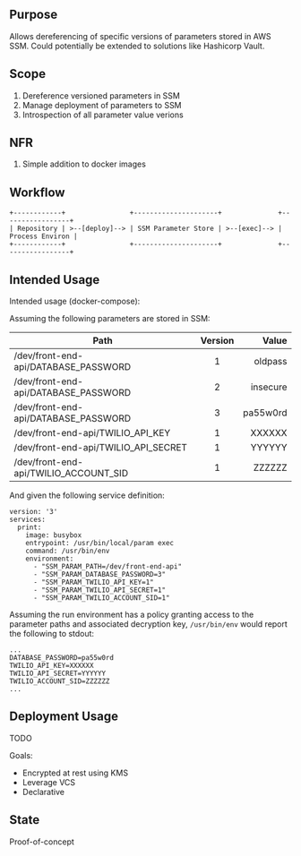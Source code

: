 ## Purpose
Allows dereferencing of specific versions of parameters stored in AWS SSM. Could
potentially be extended to solutions like Hashicorp Vault.

## Scope
 1. Dereference versioned parameters in SSM
 2. Manage deployment of parameters to SSM
 3. Introspection of all parameter value verions

## NFR
 1. Simple addition to docker images

## Workflow
```
+------------+                +---------------------+              +-----------------+
| Repository | >--[deploy]--> | SSM Parameter Store | >--[exec]--> | Process Environ |
+------------+                +---------------------+              +-----------------+
```

## Intended Usage
Intended usage (docker-compose):

Assuming the following parameters are stored in SSM:

| Path                                  | Version | Value     |
| ------------------------------------- |:-------:| ---------:|
| /dev/front-end-api/DATABASE_PASSWORD  | 1       | oldpass   |
| /dev/front-end-api/DATABASE_PASSWORD  | 2       | insecure  |
| /dev/front-end-api/DATABASE_PASSWORD  | 3       | pa55w0rd  |
| /dev/front-end-api/TWILIO_API_KEY     | 1       | XXXXXX    |
| /dev/front-end-api/TWILIO_API_SECRET  | 1       | YYYYYY    |
| /dev/front-end-api/TWILIO_ACCOUNT_SID | 1       | ZZZZZZ    |


And given the following service definition:
```
version: '3'
services:
  print:
    image: busybox
    entrypoint: /usr/bin/local/param exec
    command: /usr/bin/env
    environment:
      - "SSM_PARAM_PATH=/dev/front-end-api"
      - "SSM_PARAM_DATABASE_PASSWORD=3"
      - "SSM_PARAM_TWILIO_API_KEY=1"
      - "SSM_PARAM_TWILIO_API_SECRET=1"
      - "SSM_PARAM_TWILIO_ACCOUNT_SID=1"
```

Assuming the run environment has a policy granting access to the parameter paths
and associated decryption key, `/usr/bin/env` would report the following to
stdout:
```
...
DATABASE_PASSWORD=pa55w0rd
TWILIO_API_KEY=XXXXXX
TWILIO_API_SECRET=YYYYYY
TWILIO_ACCOUNT_SID=ZZZZZZ
...
```

## Deployment Usage
TODO

Goals:
 * Encrypted at rest using KMS
 * Leverage VCS
 * Declarative

## State
Proof-of-concept
